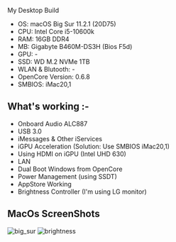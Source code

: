My Desktop Build

- OS: macOS Big Sur 11.2.1 (20D75)
- CPU: Intel Core i5-10600k
- RAM: 16GB DDR4
- MB: Gigabyte B460M-DS3H (Bios F5d)
- GPU: -
- SSD: WD M.2 NVMe 1TB
- WLAN & Blutooth: -
- OpenCore Version: 0.6.8
- SMBIOS: iMac20,1

What's working :-
-

- Onboard Audio ALC887 
- USB 3.0 
- iMessages & Other iServices
- iGPU Acceleration (Solution: Use SMBIOS iMac20,1) 
- Using HDMI on iGPU (Intel UHD 630) 
- LAN 
- Dual Boot Windows from OpenCore
- Power Management (using SSDT)
- AppStore Working
- Brightness Controller (I'm using LG monitor)

MacOs ScreenShots
-


![big_sur](https://user-images.githubusercontent.com/15036958/128630104-4ed29b7e-dd2e-46f2-8a95-c94f3a116fb7.png)
![brightness](https://user-images.githubusercontent.com/15036958/128630107-5fd96752-4b64-45b4-8f90-a6a767f8a7ed.png)

